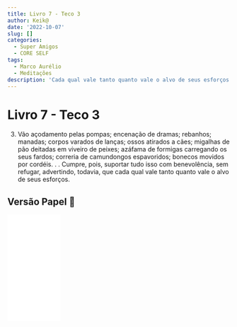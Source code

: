 ```yaml
---
title: Livro 7 - Teco 3
author: Keik@
date: '2022-10-07'
slug: []
categories:
  - Super Amigos
  - CORE SELF
tags:
  - Marco Aurélio
  - Meditações
description: 'Cada qual vale tanto quanto vale o alvo de seus esforços'
---
```


# Livro 7 - Teco 3


3. Vão açodamento pelas pompas; encenação de dramas; rebanhos; manadas; corpos varados de lanças; ossos atirados a cães; migalhas de pão deitadas em viveiro de peixes; azáfama de formigas carregando os seus fardos; correria de camundongos espavoridos; bonecos movidos por cordéis. . . Cumpre, pois, suportar tudo isso com benevolência, sem refugar, advertindo, todavia, que cada qual vale tanto quanto vale o alvo de seus esforços.

## Versão Papel :book:
<iframe style="width:120px;height:240px;" marginwidth="0" marginheight="0" scrolling="no" frameborder="0" src="//ws-na.amazon-adsystem.com/widgets/q?ServiceVersion=20070822&OneJS=1&Operation=GetAdHtml&MarketPlace=BR&source=ss&ref=as_ss_li_til&ad_type=product_link&tracking_id=mundodekeika-20&language=pt_BR&marketplace=amazon&region=BR&placement=B092FVY4BB&asins=B092FVY4BB&linkId=37c5ec14221f61f811029aa88b520891&show_border=true&link_opens_in_new_window=true"></iframe>